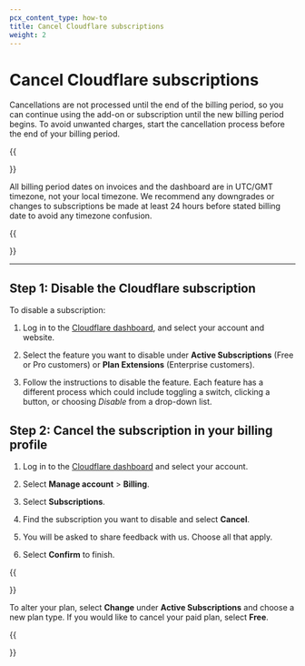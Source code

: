 ```yaml
---
pcx_content_type: how-to
title: Cancel Cloudflare subscriptions
weight: 2
---
```


# Cancel Cloudflare subscriptions

Cancellations are not processed until the end of the billing period, so you can continue using the add-on or subscription until the new billing period begins. To avoid unwanted charges, start the cancellation process before the end of your billing period.

{{<Aside type="note">}}

All billing period dates on invoices and the dashboard are in UTC/GMT timezone, not your local timezone. We recommend any downgrades or changes to subscriptions be made at least 24 hours before stated billing date to avoid any timezone confusion.

{{</Aside>}}

---

## Step 1: Disable the Cloudflare subscription

To disable a subscription:

1. Log in to the [Cloudflare dashboard](https://dash.cloudflare.com), and select your account and website.

2. Select the feature you want to disable under **Active Subscriptions** (Free or Pro customers) or **Plan Extensions** (Enterprise customers).

3. Follow the instructions to disable the feature. Each feature has a different process which could include toggling a switch, clicking a button, or choosing _Disable_ from a drop-down list.

## Step 2: Cancel the subscription in your billing profile

1. Log in to the [Cloudflare dashboard](https://dash.cloudflare.com) and select your account.

2. Select **Manage account** > **Billing**.

3. Select **Subscriptions**.

4. Find the subscription you want to disable and select **Cancel**.

5. You will be asked to share feedback with us. Choose all that apply. 

6. Select **Confirm** to finish.

{{<Aside type="note">}}

To alter your plan, select **Change** under **Active Subscriptions** and choose a new plan type. If you would like to cancel your paid plan, select **Free**.

{{</Aside>}}
